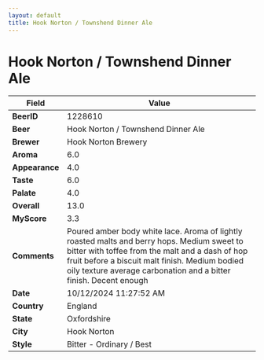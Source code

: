 ```yaml
---
layout: default
title: Hook Norton / Townshend Dinner Ale
---
```


# Hook Norton / Townshend Dinner Ale

| Field         | Value     |
|---------------|-----------|
| **BeerID** | 1228610 |
| **Beer** | Hook Norton / Townshend Dinner Ale |
| **Brewer** | Hook Norton Brewery |
| **Aroma** | 6.0 |
| **Appearance** | 4.0 |
| **Taste** | 6.0 |
| **Palate** | 4.0 |
| **Overall** | 13.0 |
| **MyScore** | 3.3 |
| **Comments** | Poured amber body white lace.  Aroma of lightly roasted malts and berry hops.  Medium sweet to bitter with toffee from the malt and a dash of hop fruit before a biscuit malt finish.  Medium bodied oily texture average carbonation and a bitter finish. Decent enough  |
| **Date** | 10/12/2024 11:27:52 AM |
| **Country** | England |
| **State** | Oxfordshire |
| **City** | Hook Norton |
| **Style** | Bitter - Ordinary / Best |
